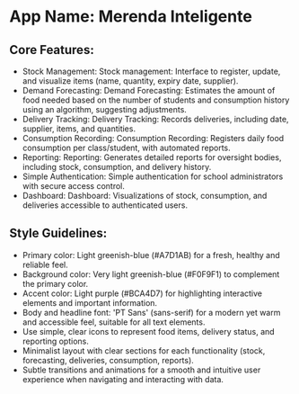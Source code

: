 # **App Name**: Merenda Inteligente

## Core Features:

- Stock Management: Stock management: Interface to register, update, and visualize items (name, quantity, expiry date, supplier).
- Demand Forecasting: Demand Forecasting: Estimates the amount of food needed based on the number of students and consumption history using an algorithm, suggesting adjustments.
- Delivery Tracking: Delivery Tracking: Records deliveries, including date, supplier, items, and quantities.
- Consumption Recording: Consumption Recording: Registers daily food consumption per class/student, with automated reports.
- Reporting: Reporting: Generates detailed reports for oversight bodies, including stock, consumption, and delivery history.
- Simple Authentication: Simple authentication for school administrators with secure access control.
- Dashboard: Dashboard: Visualizations of stock, consumption, and deliveries accessible to authenticated users.

## Style Guidelines:

- Primary color: Light greenish-blue (#A7D1AB) for a fresh, healthy and reliable feel.
- Background color: Very light greenish-blue (#F0F9F1) to complement the primary color.
- Accent color: Light purple (#BCA4D7) for highlighting interactive elements and important information.
- Body and headline font: 'PT Sans' (sans-serif) for a modern yet warm and accessible feel, suitable for all text elements.
- Use simple, clear icons to represent food items, delivery status, and reporting options.
- Minimalist layout with clear sections for each functionality (stock, forecasting, deliveries, consumption, reports).
- Subtle transitions and animations for a smooth and intuitive user experience when navigating and interacting with data.